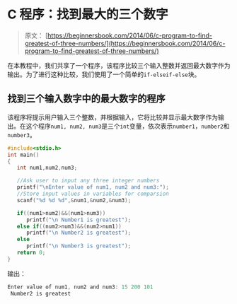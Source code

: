 # C 程序：找到最大的三个数字

> 原文： [https://beginnersbook.com/2014/06/c-program-to-find-greatest-of-three-numbers/](https://beginnersbook.com/2014/06/c-program-to-find-greatest-of-three-numbers/)

在本教程中，我们共享了一个程序，该程序比较三个输入整数并返回最大数字作为输出。为了进行这种比较，我们使用了一个简单的`if-elseif-else`块。

## 找到三个输入数字中的最大数字的程序

该程序将提示用户输入三个整数，并根据输入，它将比较并显示最大数字作为输出。在这个程序`num1, num2, num3`是三个`int`变量，依次表示`number1`，`number2`和`number3`。

```c
#include<stdio.h>
int main()
{
   int num1,num2,num3;

   //Ask user to input any three integer numbers
   printf("\nEnter value of num1, num2 and num3:");
   //Store input values in variables for comparsion
   scanf("%d %d %d",&num1,&num2,&num3);

   if((num1>num2)&&(num1>num3))
      printf("\n Number1 is greatest");
   else if((num2>num3)&&(num2>num1))
      printf("\n Number2 is greatest");
   else
      printf("\n Number3 is greatest");
   return 0;
}
```

输出：

```c
Enter value of num1, num2 and num3: 15 200 101
 Number2 is greatest
```
